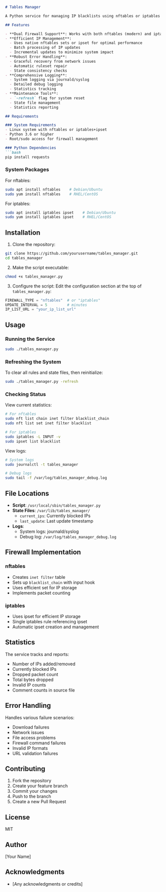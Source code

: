 ```markdown:README.md
# Tables Manager

A Python service for managing IP blacklists using nftables or iptables on Linux systems. This service automatically downloads and maintains a list of blocked IP addresses, providing efficient packet filtering and threat protection.

## Features

- **Dual Firewall Support**: Works with both nftables (modern) and iptables (legacy)
- **Efficient IP Management**: 
  - Uses native nftables sets or ipset for optimal performance
  - Batch processing of IP updates
  - Incremental updates to minimize system impact
- **Robust Error Handling**:
  - Graceful recovery from network issues
  - Automatic ruleset repair
  - State consistency checks
- **Comprehensive Logging**:
  - System logging via journald/syslog
  - Detailed debug logging
  - Statistics tracking
- **Maintenance Tools**:
  - `-refresh` flag for system reset
  - State file management
  - Statistics reporting

## Requirements

### System Requirements
- Linux system with nftables or iptables+ipset
- Python 3.6 or higher
- Root/sudo access for firewall management

### Python Dependencies
```bash
pip install requests
```

### System Packages
For nftables:
```bash
sudo apt install nftables    # Debian/Ubuntu
sudo yum install nftables    # RHEL/CentOS
```

For iptables:
```bash
sudo apt install iptables ipset    # Debian/Ubuntu
sudo yum install iptables ipset    # RHEL/CentOS
```

## Installation

1. Clone the repository:
```bash
git clone https://github.com/yourusername/tables_manager.git
cd tables_manager
```

2. Make the script executable:
```bash
chmod +x tables_manager.py
```

3. Configure the script:
Edit the configuration section at the top of `tables_manager.py`:
```python
FIREWALL_TYPE = "nftables"  # or "iptables"
UPDATE_INTERVAL = 5         # minutes
IP_LIST_URL = "your_ip_list_url"
```

## Usage

### Running the Service

```bash
sudo ./tables_manager.py
```

### Refreshing the System

To clear all rules and state files, then reinitialize:
```bash
sudo ./tables_manager.py -refresh
```

### Checking Status

View current statistics:
```bash
# For nftables
sudo nft list chain inet filter blacklist_chain
sudo nft list set inet filter blacklist

# For iptables
sudo iptables -L INPUT -v
sudo ipset list blacklist
```

View logs:
```bash
# System logs
sudo journalctl -t tables_manager

# Debug logs
sudo tail -f /var/log/tables_manager_debug.log
```

## File Locations

- **Script**: `/usr/local/sbin/tables_manager.py`
- **State Files**: `/var/lib/tables_manager/`
  - `current_ips`: Currently blocked IPs
  - `last_update`: Last update timestamp
- **Logs**:
  - System logs: journald/syslog
  - Debug log: `/var/log/tables_manager_debug.log`

## Firewall Implementation

### nftables
- Creates `inet filter` table
- Sets up `blacklist_chain` with input hook
- Uses efficient set for IP storage
- Implements packet counting

### iptables
- Uses ipset for efficient IP storage
- Single iptables rule referencing ipset
- Automatic ipset creation and management

## Statistics

The service tracks and reports:
- Number of IPs added/removed
- Currently blocked IPs
- Dropped packet count
- Total bytes dropped
- Invalid IP counts
- Comment counts in source file

## Error Handling

Handles various failure scenarios:
- Download failures
- Network issues
- File access problems
- Firewall command failures
- Invalid IP formats
- URL validation failures

## Contributing

1. Fork the repository
2. Create your feature branch
3. Commit your changes
4. Push to the branch
5. Create a new Pull Request

## License
MIT

## Author

[Your Name]

## Acknowledgments

- [Any acknowledgments or credits]
```
